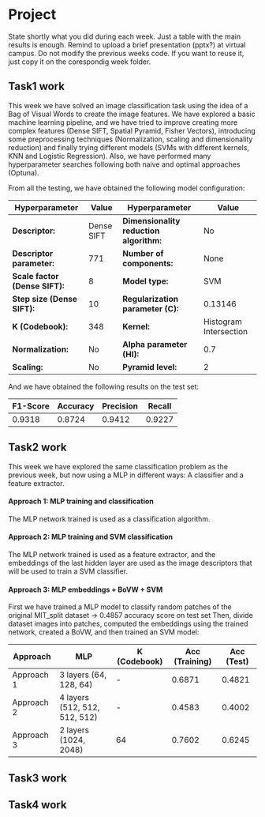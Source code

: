 # Project
State shortly what you did during each week. Just a table with the main results is enough. Remind to upload a brief presentation (pptx?) at virtual campus. Do not modify the previous weeks code. If you want to reuse it, just copy it on the corespondig week folder.

## Task1 work

This week we have solved an image classification task using the idea of a Bag of Visual Words to create the image features.
We have explored a basic machine learning pipeline, and we have tried to improve creating more complex features (Dense SIFT, Spatial Pyramid, Fisher Vectors),
introducing some preprocessing techniques (Normalization, scaling and dimensionality reduction) and finally trying different models (SVMs with different kernels, KNN and Logistic Regression).
Also, we have performed many hyperparameter searches following both naive and optimal approaches (Optuna).

From all the testing, we have obtained the following model configuration:

| Hyperparameter             	    | Value 	    | Hyperparameter                         	| Value                   |
|-------------------------------- |------------	|---------------------------------------- |------------------------	|
| **Descriptor:**              	  | Dense SIFT 	| **Dimensionality reduction algorithm:** | No                     	|
| **Descriptor parameter:** 	    | 771        	| **Number of components:**               | None                   	|
| **Scale factor (Dense SIFT):**  | 8          	| **Model type:**                      	  | SVM                    	|
| **Step size (Dense SIFT):**     | 10         	| **Regularization parameter (C):** 	    | 0.13146                	|
| **K (Codebook):**            	  | 348        	| **Kernel:**                          	  | Histogram Intersection 	|
| **Normalization:**           	  | No         	| **Alpha parameter (HI):**               | 0.7                    	|
| **Scaling:**                   	| No         	| **Pyramid level:**                   	  | 2                      	|

And we have obtained the following results on the test set:

| F1-Score    | Accuracy 	  | Precision  	| Recall     |
|-------------|------------	|-------------|----------- |
| 0.9318      | 0.8724    	| 0.9412     	|  0.9227    |


## Task2 work

This week we have explored the same classification problem as the previous week, but now using a MLP in different ways: A classifier and a feature extractor.
#### Approach 1: MLP training and classification
The MLP network trained is used as a classification algorithm.

#### Approach 2: MLP training and SVM classification
The MLP network trained is used as a feature extractor, and the embeddings of the last hidden layer are used as the image descriptors that will be used to train a SVM classifier. 

#### Approach 3: MLP embeddings + BoVW + SVM
First we have trained a MLP model to classify random patches of the original MIT_split dataset -> 0.4857 accuracy score on test set
Then, divide dataset images into patches, computed the embeddings using the trained network, created a BoVW, and then trained an SVM model:

| Approach   | MLP                           | K (Codebook) | Acc (Training)  	| Acc (Test)   |
|------------|-------------------------------|--------------|-------------------|--------------|
| Approach 1 | 3 layers (64, 128, 64)        | -            | 0.6871          	| 0.4821       |
| Approach 2 | 4 layers (512, 512, 512, 512) | -            | 0.4583          	| 0.4002       |
| Approach 3 | 2 layers (1024, 2048)         | 64           | 0.7602          	| 0.6245       |

## Task3 work

## Task4 work

